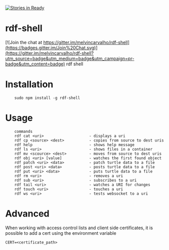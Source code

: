 [![Stories in Ready](https://badge.waffle.io/melvincarvalho/rdf-shell.png?label=ready&title=Ready)](https://waffle.io/melvincarvalho/rdf-shell)
# rdf-shell

[![Join the chat at https://gitter.im/melvincarvalho/rdf-shell](https://badges.gitter.im/Join%20Chat.svg)](https://gitter.im/melvincarvalho/rdf-shell?utm_source=badge&utm_medium=badge&utm_campaign=pr-badge&utm_content=badge)
rdf shell

# Installation

```
    sudo npm install -g rdf-shell
```

# Usage

```
    commands
    rdf cat <uri>                    - displays a uri
    rdf cp <source> <dest>           - copies from source to dest uris
    rdf help                         - shows help message
    rdf ls <uri>                     - shows files in a container
    rdf mv <scource> <dest>          - moves from source to dest uris
    rdf obj <uri> [value]            - watches the first found object
    rdf patch <uri> <data>           - patch turtle data to a file
    rdf post <uri> <data>            - posts turtle data to a file
    rdf put <uri> <data>             - puts turtle data to a file
    rdf rm <uri>                     - removes a uri
    rdf sub <uri>                    - subscribes to a uri
    rdf tail <uri>                   - watches a URI for changes
    rdf touch <uri>                  - touches a uri
    rdf ws <uri>                     - tests websocket to a uri
```

# Advanced

When working with access control lists and client side certificates, it is possible to add a cert using the environment variable

    CERT=<certificate_path>
